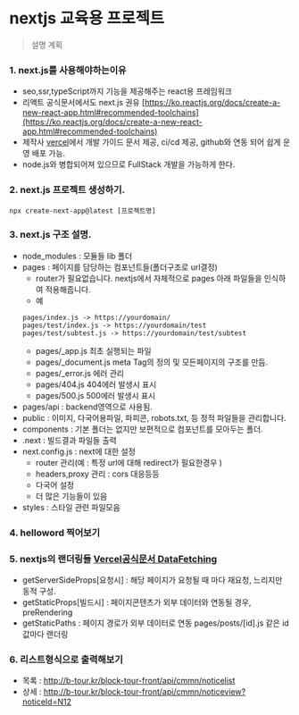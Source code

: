 # nextjs 교육용 프로젝트
> 설명 계획

### 1. next.js를 사용해야하는이유
   - seo,ssr,typeScript까지 기능을 제공해주는 react용 프레임워크
   - 리액트 공식문서에서도 next.js 권유 [https://ko.reactjs.org/docs/create-a-new-react-app.html#recommended-toolchains](https://ko.reactjs.org/docs/create-a-new-react-app.html#recommended-toolchains)
   - 제작사 [vercel](https://vercel.com/)에서 개발 가이드 문서 제공, ci/cd 제공, github와 연동 되어 쉽게 운영 배포 가능.
   - node.js와 병합되어져 있으므로 FullStack 개발을 가능하게 한다.

### 2. next.js 프로젝트 생성하기.
```
npx create-next-app@latest [프로젝트명]
```

### 3. next.js 구조 설명.
- node_modules : 모듈들 lib 폴더
- pages : 페이지를 담당하는 컴포넌트들(폴더구조로 url결정)
  - router가 필요없습니다. nextjs에서 자체적으로 pages 아래 파일들을 인식하여 적용해줍니다.
  - 예 
  ``` 
  pages/index.js -> https://yourdomain/
  pages/test/index.js -> https://yourdomain/test
  pages/test/subtest.js -> https://yourdomain/test/subtest
  ``` 
  - pages/_app.js 최초 실행되는 파일
  - pages/_document.js meta Tag의 정의 및 모든페이지의 구조를 만듬.
  - pages/_error.js 에러 관리
  - pages/404.js 404에러 발생시 표시
  - pages/500.js 500에러 발생시 표시
- pages/api : backend영역으로 사용됨.
- public : 이미지, 다국어용파일, 파피콘, robots.txt, 등 정적 파일들을 관리합니다.
- components : 기본 폴더는 없지만 보편적으로 컴포넌트를 모아두는 폴더.
- .next : 빌드결과 파일들 출력
- next.config.js : next에 대한 설정  
  - router 관리(예 : 특정 url에 대해 redirect가 필요한경우 )
  - headers,proxy 관리 : cors 대응등등
  - 다국어 설정
  - 더 많은 기능들이 있음
- styles : 스타일 관련 파일모음


### 4. helloword 찍어보기

### 5. nextjs의 랜더링들 [Vercel공식문서 DataFetching](https://nextjs.org/docs/basic-features/data-fetching/overview)
- getServerSideProps[요청시] : 해당 페이지가 요청될 때 마다 재요청, 느리지만 동적 구성.
- getStaticProps[빌드시] : 페이지콘텐츠가 외부 데이터와 연동될 경우, preRendering
- getStaticPaths : 페이지 경로가 외부 데이터로 연동 pages/posts/[id].js 같은 id값마다 랜더링


### 6. 리스트형식으로 출력해보기
- 목록 : http://b-tour.kr/block-tour-front/api/cmmn/noticelist
- 상세 : http://b-tour.kr/block-tour-front/api/cmmn/noticeview?noticeId=N12